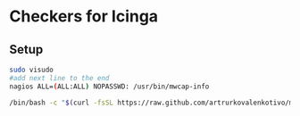 # Checkers for Icinga

## Setup

```bash
sudo visudo
#add next line to the end
nagios ALL=(ALL:ALL) NOPASSWD: /usr/bin/mwcap-info

/bin/bash -c "$(curl -fsSL https://raw.github.com/artrurkovalenkotivo/monitoring/main/setup.sh)"
```
